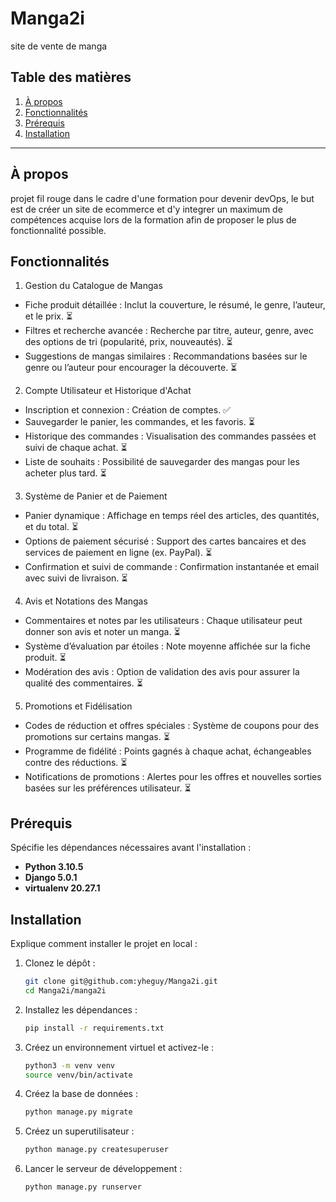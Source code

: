 # Manga2i



site de vente de manga

## Table des matières

1. [À propos](#à-propos)
2. [Fonctionnalités](#fonctionnalités)
3. [Prérequis](#prérequis)
4. [Installation](#installation)

---

## À propos

projet fil rouge dans le cadre d'une formation pour devenir devOps, le but est de créer un site de ecommerce et d'y integrer un maximum de compétences acquise lors de la formation afin de proposer le plus de fonctionnalité possible.

## Fonctionnalités

1. Gestion du Catalogue de Mangas
- Fiche produit détaillée : Inclut la couverture, le résumé, le genre, l’auteur, et le prix. :hourglass_flowing_sand:
- Filtres et recherche avancée : Recherche par titre, auteur, genre, avec des options de tri (popularité, prix, nouveautés). :hourglass_flowing_sand:
- Suggestions de mangas similaires : Recommandations basées sur le genre ou l’auteur pour encourager la découverte. :hourglass_flowing_sand:

2. Compte Utilisateur et Historique d'Achat
- Inscription et connexion : Création de comptes. :white_check_mark:
- Sauvegarder le panier, les commandes, et les favoris. :hourglass_flowing_sand:
- Historique des commandes : Visualisation des commandes passées et suivi de chaque achat. :hourglass_flowing_sand:
- Liste de souhaits : Possibilité de sauvegarder des mangas pour les acheter plus tard. :hourglass_flowing_sand:

3. Système de Panier et de Paiement
- Panier dynamique : Affichage en temps réel des articles, des quantités, et du total. :hourglass_flowing_sand:
- Options de paiement sécurisé : Support des cartes bancaires et des services de paiement en ligne (ex. PayPal). :hourglass_flowing_sand:
- Confirmation et suivi de commande : Confirmation instantanée et email avec suivi de livraison. :hourglass_flowing_sand:

4. Avis et Notations des Mangas
- Commentaires et notes par les utilisateurs : Chaque utilisateur peut donner son avis et noter un manga. :hourglass_flowing_sand:
- Système d’évaluation par étoiles : Note moyenne affichée sur la fiche produit. :hourglass_flowing_sand:
- Modération des avis : Option de validation des avis pour assurer la qualité des commentaires. :hourglass_flowing_sand:

5. Promotions et Fidélisation
- Codes de réduction et offres spéciales : Système de coupons pour des promotions sur certains mangas. :hourglass_flowing_sand:
- Programme de fidélité : Points gagnés à chaque achat, échangeables contre des réductions. :hourglass_flowing_sand:
- Notifications de promotions : Alertes pour les offres et nouvelles sorties basées sur les préférences utilisateur. :hourglass_flowing_sand:

## Prérequis

Spécifie les dépendances nécessaires avant l'installation :

- **Python 3.10.5**
- **Django 5.0.1**
- **virtualenv 20.27.1**

## Installation

Explique comment installer le projet en local :

1. Clonez le dépôt :

   ```bash
   git clone git@github.com:yheguy/Manga2i.git
   cd Manga2i/manga2i
   ```

2. Installez les dépendances :

   ```bash
   pip install -r requirements.txt
   ```

3. Créez un environnement virtuel et activez-le :

   ```bash
   python3 -m venv venv
   source venv/bin/activate
   ```

4. Créez la base de données :

   ```bash
   python manage.py migrate
   ```

5. Créez un superutilisateur :

   ```bash
   python manage.py createsuperuser
   ```

6. Lancer le serveur de développement :

   ```bash
   python manage.py runserver
   ```
